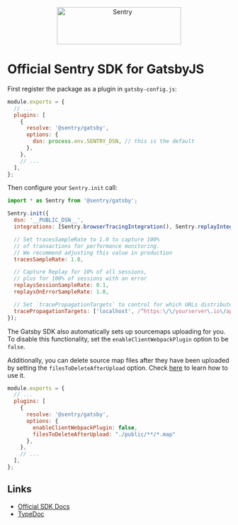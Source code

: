 <p align="center">
  <a href="https://sentry.io/?utm_source=github&utm_medium=logo" target="_blank">
    <img src="https://sentry-brand.storage.googleapis.com/sentry-wordmark-dark-280x84.png" alt="Sentry" width="280" height="84">
  </a>
</p>

# Official Sentry SDK for GatsbyJS

First register the package as a plugin in `gatsby-config.js`:

```javascript
module.exports = {
  // ...
  plugins: [
    {
      resolve: '@sentry/gatsby',
      options: {
        dsn: process.env.SENTRY_DSN, // this is the default
      },
    },
    // ...
  ],
};
```

Then configure your `Sentry.init` call:

```javascript
import * as Sentry from '@sentry/gatsby';

Sentry.init({
  dsn: '__PUBLIC_DSN__',
  integrations: [Sentry.browserTracingIntegration(), Sentry.replayIntegration()],

  // Set tracesSampleRate to 1.0 to capture 100%
  // of transactions for performance monitoring.
  // We recommend adjusting this value in production
  tracesSampleRate: 1.0,

  // Capture Replay for 10% of all sessions,
  // plus for 100% of sessions with an error
  replaysSessionSampleRate: 0.1,
  replaysOnErrorSampleRate: 1.0,

  // Set `tracePropagationTargets` to control for which URLs distributed tracing should be enabled
  tracePropagationTargets: ['localhost', /^https:\/\/yourserver\.io\/api/],
});
```

The Gatsby SDK also automatically sets up sourcemaps uploading for you. To disable this functionality, set the
`enableClientWebpackPlugin` option to be `false`.

Additionally, you can delete source map files after they have been  uploaded by setting the `filesToDeleteAfterUpload` option. Check [here](https://www.npmjs.com/package/@sentry/vite-plugin#sourcemapsfilestodeleteafterupload) to learn how to use it.

```javascript
module.exports = {
  // ...
  plugins: [
    {
      resolve: '@sentry/gatsby',
      options: {
        enableClientWebpackPlugin: false,
        filesToDeleteAfterUpload: "./public/**/*.map"
      },
    },
    // ...
  ],
};
```

## Links

- [Official SDK Docs](https://docs.sentry.io/quickstart/)
- [TypeDoc](http://getsentry.github.io/sentry-javascript/)
